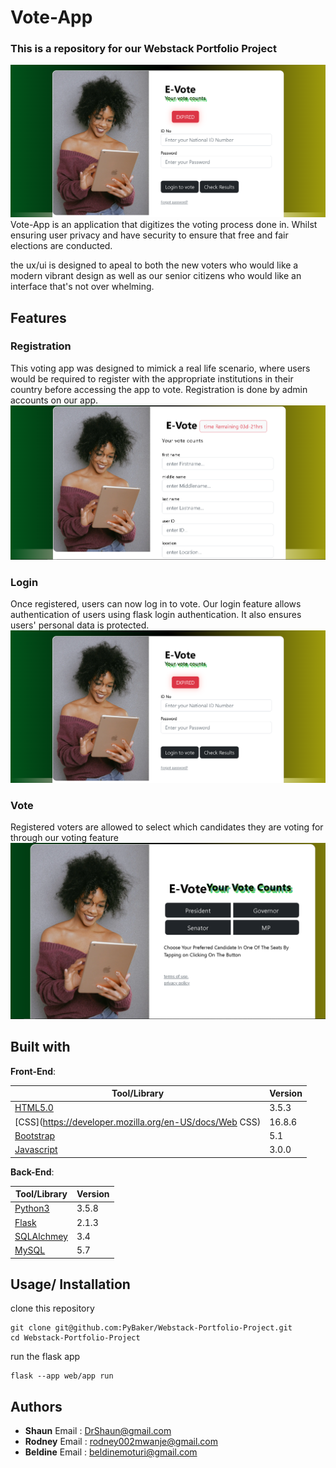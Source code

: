 # Vote-App

### This is a repository for our Webstack Portfolio Project

![LoginPage](images/login_page.png)
Vote-App is an application that digitizes the voting process done in. Whilst ensuring user privacy and have security to ensure that free and fair elections are conducted.

the ux/ui is designed to apeal to both the new voters who would like a modern vibrant design as well as our senior citizens who would like an interface that's not over whelming.

## Features
### Registration
This voting app was designed to mimick a real life scenario, where users would be required to register with the appropriate institutions in their country before accessing the app to vote. Registration is done by admin accounts on our app.
![LoginPage](images/registration.png)


### Login
Once registered, users can now log in to vote. Our login feature allows authentication of users using flask login authentication. It also ensures users' personal data is protected.
![LoginPage](images/login_page.png)

### Vote
Registered voters are allowed to select which candidates they are voting for through our voting feature
![LoginPage](images/voting.png)


## Built with
**Front-End**:

| Tool/Library                                                                       | Version |
| ---------------------------------------------------------------------------------- | ------- |
| [HTML5.0](https://developer.mozilla.org/en-US/docs/Glossary/HTML5)                                      | 3.5.3  |
| [CSS](https://developer.mozilla.org/en-US/docs/Web CSS)                                                      | 16.8.6 |
| [Bootstrap](https://getbootstrap.com/)                                            | 5.1  |
| [Javascript](https://frontarm.com/navi/en/)                                              | 3.0.0  |


**Back-End**:

| Tool/Library                           | Version |
| -------------------------------------- | ------- |
| [Python3](https://www.python.org/)     | 3.5.8    |
| [Flask](https://flask.palletsprojects.com/en/2.1.x/) | 2.1.3     |
| [SQLAlchmey](https://www.sqlalchemy.org/)  | 3.4    |
| [MySQL](https://www.mysql.com/)  | 5.7    |


## Usage/ Installation
clone this repository
```
git clone git@github.com:PyBaker/Webstack-Portfolio-Project.git
cd Webstack-Portfolio-Project
```
run the flask app
```
flask --app web/app run
```

## Authors

* __Shaun__ Email : <DrShaun@gmail.com>
* __Rodney__ Email : <rodney002mwanje@gmail.com> 
* __Beldine__ Email : <beldinemoturi@gmail.com>
